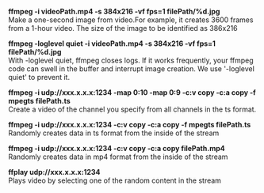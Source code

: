 <b>ffmpeg -i videoPath.mp4 -s 384x216 -vf fps=1 filePath/%d.jpg</b><br>
Make a one-second image from video.For example, it creates 3600 frames from a 1-hour video. The size of the image to be identified as 386x216

<b>ffmpeg -loglevel quiet -i videoPath.mp4 -s 384x216 -vf fps=1 filePath/%d.jpg</b><br>
With -loglevel quiet, ffmpeg closes logs. If it works frequently, your ffmpeg code can swell in the buffer and interrupt image creation. We use '-loglevel quiet' to prevent it.

<b> ffmpeg -i udp://xxx.x.x.x:1234 -map 0:10 -map 0:9 -c:v copy -c:a copy -f mpegts filePath.ts </b>  <br>
Create a video of the channel you specify from all channels in the ts format.

<b>ffmpeg -i udp://xxx.x.x.x:1234  -c:v copy -c:a copy -f mpegts filePath.ts </b><br>
Randomly creates data in ts format from the inside of the stream

<b>ffmpeg -i udp://xxx.x.x.x:1234  -c:v copy -c:a copy filePath.mp4 </b><br>
Randomly creates data in mp4 format from the inside of the stream

<b> ffplay udp://xxx.x.x.x:1234 </b> <br>
Plays video by selecting one of the random content in the stream

